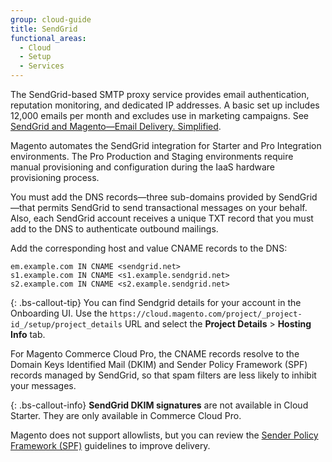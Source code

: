 ```yaml
---
group: cloud-guide
title: SendGrid
functional_areas:
  - Cloud
  - Setup
  - Services
---
```


The SendGrid-based SMTP proxy service provides email authentication, reputation monitoring, and dedicated IP addresses. A basic set up includes 12,000 emails per month and excludes use in marketing campaigns. See [SendGrid and Magento—Email Delivery. Simplified](https://sendgrid.com/partners/magento/).

Magento automates the SendGrid integration for Starter and Pro Integration environments. The Pro Production and Staging environments require manual provisioning and configuration during the IaaS hardware provisioning process.

You must add the DNS records—three sub-domains provided by SendGrid—that permits SendGrid to send transactional messages on your behalf. Also, each SendGrid account receives a unique TXT record that you must add to the DNS to authenticate outbound mailings.

Add the corresponding host and value CNAME records to the DNS:

```terminal
em.example.com IN CNAME <sendgrid.net>
s1.example.com IN CNAME <s1.example.sendgrid.net>
s2.example.com IN CNAME <s2.example.sendgrid.net>
```

{: .bs-callout-tip}
You can find Sendgrid details for your account in the Onboarding UI. Use the `https://cloud.magento.com/project/_project-id_/setup/project_details` URL and select the **Project Details** > **Hosting Info** tab.

For Magento Commerce Cloud Pro, the CNAME records resolve to the Domain Keys Identified Mail (DKIM) and Sender Policy Framework (SPF) records managed by SendGrid, so that spam filters are less likely to inhibit your messages.

{: .bs-callout-info}
**SendGrid DKIM signatures** are not available in Cloud Starter. They are only available in Commerce Cloud Pro.

Magento does not support allowlists, but you can review the [Sender Policy Framework (SPF)](https://sendgrid.com/docs/Glossary/spf.html) guidelines to improve delivery.
